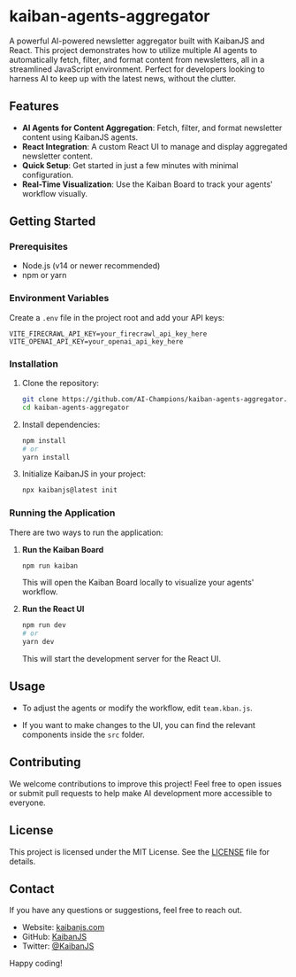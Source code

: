# kaiban-agents-aggregator

A powerful AI-powered newsletter aggregator built with KaibanJS and React. This project demonstrates how to utilize multiple AI agents to automatically fetch, filter, and format content from newsletters, all in a streamlined JavaScript environment. Perfect for developers looking to harness AI to keep up with the latest news, without the clutter.

## Features
- **AI Agents for Content Aggregation**: Fetch, filter, and format newsletter content using KaibanJS agents.
- **React Integration**: A custom React UI to manage and display aggregated newsletter content.
- **Quick Setup**: Get started in just a few minutes with minimal configuration.
- **Real-Time Visualization**: Use the Kaiban Board to track your agents' workflow visually.

## Getting Started

### Prerequisites

- Node.js (v14 or newer recommended)
- npm or yarn

### Environment Variables

Create a `.env` file in the project root and add your API keys:
```env
VITE_FIRECRAWL_API_KEY=your_firecrawl_api_key_here
VITE_OPENAI_API_KEY=your_openai_api_key_here
```

### Installation

1. Clone the repository:
   ```bash
   git clone https://github.com/AI-Champions/kaiban-agents-aggregator.git
   cd kaiban-agents-aggregator
   ```

2. Install dependencies:
   ```bash
   npm install
   # or
   yarn install
   ```

3. Initialize KaibanJS in your project:
   ```bash
   npx kaibanjs@latest init
   ```

### Running the Application

There are two ways to run the application:

1. **Run the Kaiban Board**
   ```bash
   npm run kaiban
   ```
   This will open the Kaiban Board locally to visualize your agents' workflow.

2. **Run the React UI**
   ```bash
   npm run dev
   # or
   yarn dev
   ```
   This will start the development server for the React UI.

## Usage

- To adjust the agents or modify the workflow, edit `team.kban.js`. 

- If you want to make changes to the UI, you can find the relevant components inside the `src` folder.


## Contributing
We welcome contributions to improve this project! Feel free to open issues or submit pull requests to help make AI development more accessible to everyone.

## License
This project is licensed under the MIT License. See the [LICENSE](LICENSE) file for details.

## Contact
If you have any questions or suggestions, feel free to reach out.

- Website: [kaibanjs.com](https://kaibanjs.com)
- GitHub: [KaibanJS](https://github.com/kaiban-ai/KaibanJS)
- Twitter: [@KaibanJS](https://twitter.com/KaibanJS)

Happy coding!
